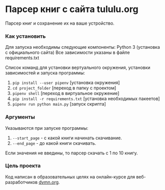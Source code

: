 # Парсер книг с сайта tululu.org

Парсер книг и сохранение их на ваше устройство.

### Как установить

Для запуска необходимы следующие компоненты:
Python 3 (установка с официального сайта)
Все зависимости указаны в файле requirements.txt

Список команд для установки вертуального окружения, установки зависимостей и запуска программы:
 1. `pip install --user pipenv` [установка окружения]
 2. `cd project_folder` [переход в папку с проектом]
 3. `pipenv shell` [переход в виртуальное окружение]
 4. `pip install -r requirements.txt` [установка необходимых пакеетов]
 5. `pipenv run python main.py` [запуск скрипта]

### Аргументы

Указываются при запуске программы:
1. `--start_page` - с какой книги начинать скачивание.
2. `--end_page` - до какой книги скачивать.

Если значения не введины, то парсер скачать с 1 по 10 книгу.

### Цель проекта

Код написан в образовательных целях на онлайн-курсе для веб-разработчиков [dvmn.org](https://dvmn.org/).
